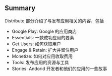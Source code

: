 ## Summary

Distribute 部分介绍了与发布应用相关的内容，包括

* Google Play: Google 的应用商店
* Essentials: 一款成功应用的要素
* Get Users: 如何获取用户
* Engage & Retain: 扩大并留住用户
* Monetize: 如何对应用收取费用
* Tools: 发布应用的资源与工具
* Stories: Andorid 开发者和他们的应用的一些故事
